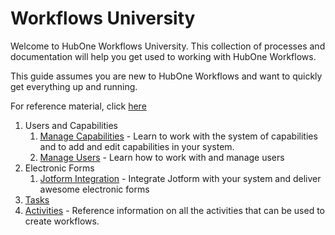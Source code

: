 # Workflows University

Welcome to HubOne Workflows University. This collection of processes and documentation will help you get used to working with HubOne Workflows.

This guide assumes you are new to HubOne Workflows and want to quickly get everything up and running.

For reference material, click [here](reference-guide.md)

1. Users and Capabilities
   1. [Manage Capabilities](manage-capabilities.md) - Learn to work with the system of capabilities and to add and edit capabilities in your system.
   2. [Manage Users](manage-users.md) - Learn how to work with and manage users
2. Electronic Forms
   1. [Jotform Integration](jotform-integration.md) - Integrate Jotform with your system and deliver awesome electronic forms
3. [Tasks](tasks/README.md)
4. [Activities](activity-guide.md) - Reference information on all the activities that can be used to create workflows.

